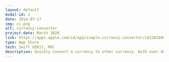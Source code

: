 ```yaml
---
layout: default
modal-id: 2
date: 2014-07-17
img: cc.png
alt: currency-converter
project-date: March 2020
link: https://apps.apple.com/id/app/simple-currency-converter/id1501808370
type: App Store
tech: Swift UIKit, MVC 
description: Quickly convert a currency to other currency. With over 40+ supported currency available
---
```

